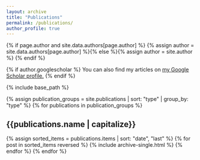 ```yaml
---
layout: archive
title: "Publications"
permalink: /publications/
author_profile: true
---
```


{% if page.author and site.data.authors[page.author] %}
  {% assign author = site.data.authors[page.author] %}{% else %}{% assign author = site.author %}
{% endif %}

{% if author.googlescholar %}
  You can also find my articles on <u><a href="{{author.googlescholar}}">my Google Scholar profile</a>.</u>
{% endif %}

{% include base_path %}

{% assign publication_groups = site.publications | sort: "type" | group_by: "type" %}
{% for publications in publication_groups %}
  <h2 class="archive__subtitle">{{publications.name | capitalize}}</h2>
  {% assign sorted_items = publications.items | sort: "date", "last" %}
  {% for post in sorted_items reversed %}
    {% include archive-single.html %}
  {% endfor %}
{% endfor %}

